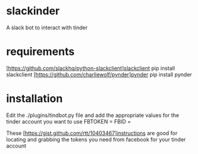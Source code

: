 # slackinder
A slack bot to interact with tinder
# requirements
[https://github.com/slackhq/python-slackclient]slackclient
pip install slackclient
[https://github.com/charliewolf/pynder]pynder
pip install pynder

# installation
Edit the ./plugins/tindbot.py file and add the appropriate values for the tinder account you want to use
FBTOKEN = <insert token here>
FBID = <insert ID here>

These [https://gist.github.com/rtt/10403467]instructions are good for locating and grabbing the tokens you need from facebook for your tinder account 
